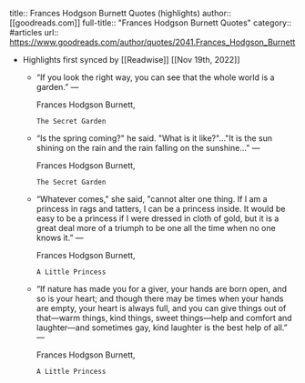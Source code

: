 title:: Frances Hodgson Burnett Quotes (highlights)
author:: [[goodreads.com]]
full-title:: "Frances Hodgson Burnett Quotes"
category:: #articles
url:: https://www.goodreads.com/author/quotes/2041.Frances_Hodgson_Burnett

- Highlights first synced by [[Readwise]] [[Nov 19th, 2022]]
	- “If you look the right way, you can see that the whole world is a garden.”
	    ―
	  
	    Frances Hodgson Burnett,
	  
	    
	      The Secret Garden
	- “Is the spring coming?" he said. "What is it like?"..."It is the sun shining on the rain and the rain falling on the sunshine...”
	    ―
	  
	    Frances Hodgson Burnett,
	  
	    
	      The Secret Garden
	- “Whatever comes," she said, "cannot alter one thing. If I am a princess in rags and tatters, I can be a princess inside. It would be easy to be a princess if I were dressed in cloth of gold, but it is a great deal more of a triumph to be one all the time when no one knows it.”
	    ―
	  
	    Frances Hodgson Burnett,
	  
	    
	      A Little Princess
	- “If nature has made you for a giver, your hands are born open, and so is your heart; and though there may be times when your hands are empty, your heart is always full, and you can give things out of that—warm things, kind things, sweet things—help and comfort and laughter—and sometimes gay, kind laughter is the best help of all.”
	    ―
	  
	    Frances Hodgson Burnett,
	  
	    
	      A Little Princess